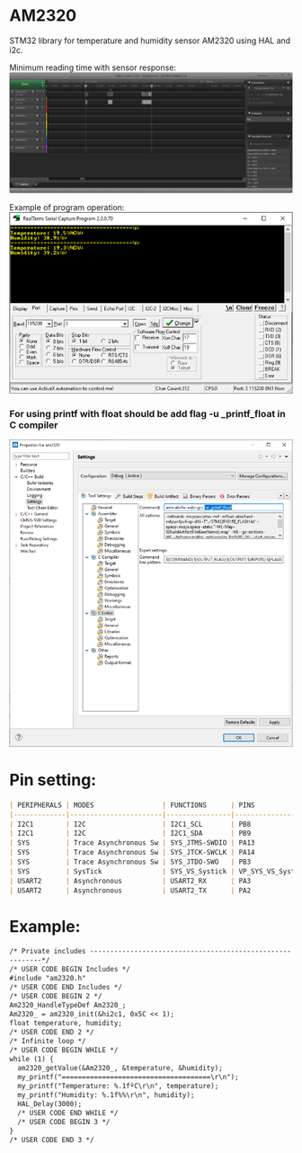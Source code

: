 # AM2320

STM32 library for temperature and humidity sensor AM2320 using HAL and i2c.

Minimum reading time with sensor response:
![enter image description here](https://raw.githubusercontent.com/SimpleMethod/STM32-AM2320/master/Images/am2320_Logic.png)

Example of program operation:
![enter image description here](https://raw.githubusercontent.com/SimpleMethod/STM32-AM2320/master/Images/am2320_RealTerm.png)



### **For using printf with float should be add flag -u _printf_float in C compiler**
![enter image description here](https://raw.githubusercontent.com/SimpleMethod/STM32-AM2320/master/Images/am2320_Atolic_TrueSTUDIO.png)

# Pin setting:

```markdown
| PERIPHERALS | MODES                 | FUNCTIONS      | PINS              |
|-------------|-----------------------|----------------|-------------------|
| I2C1        | I2C                   | I2C1_SCL       | PB8               |
| I2C1        | I2C                   | I2C1_SDA       | PB9               |
| SYS         | Trace Asynchronous Sw | SYS_JTMS-SWDIO | PA13              |
| SYS         | Trace Asynchronous Sw | SYS_JTCK-SWCLK | PA14              |
| SYS         | Trace Asynchronous Sw | SYS_JTDO-SWO   | PB3               |
| SYS         | SysTick               | SYS_VS_Systick | VP_SYS_VS_Systick |
| USART2      | Asynchronous          | USART2_RX      | PA3               |
| USART2      | Asynchronous          | USART2_TX      | PA2               |
```
# Example:

    /* Private includes ----------------------------------------------------------*/
    /* USER CODE BEGIN Includes */
    #include "am2320.h"
    /* USER CODE END Includes */
    /* USER CODE BEGIN 2 */
    Am2320_HandleTypeDef Am2320_;
    Am2320_ = am2320_init(&hi2c1, 0x5C << 1);
    float temperature, humidity;
    /* USER CODE END 2 */
    /* Infinite loop */
    /* USER CODE BEGIN WHILE */
    while (1) {
      am2320_getValue(&Am2320_, &temperature, &humidity);
      my_printf("=====================================\r\n");
      my_printf("Temperature: %.1fºC\r\n", temperature);
      my_printf("Humidity: %.1f%%\r\n", humidity);
      HAL_Delay(3000);
      /* USER CODE END WHILE */
      /* USER CODE BEGIN 3 */
    }
    /* USER CODE END 3 */
